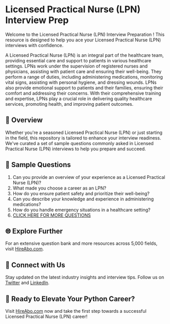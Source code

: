 # Licensed Practical Nurse (LPN) Interview Prep

Welcome to the Licensed Practical Nurse (LPN) Interview Preparation ! This resource is designed to help you ace your Licensed Practical Nurse (LPN) interviews with confidence.

A Licensed Practical Nurse (LPN) is an integral part of the healthcare team, providing essential care and support to patients in various healthcare settings. LPNs work under the supervision of registered nurses and physicians, assisting with patient care and ensuring their well-being. They perform a range of duties, including administering medications, monitoring vital signs, assisting with personal hygiene, and dressing wounds. LPNs also provide emotional support to patients and their families, ensuring their comfort and addressing their concerns. With their comprehensive training and expertise, LPNs play a crucial role in delivering quality healthcare services, promoting health, and improving patient outcomes.

## 🚀 Overview

Whether you're a seasoned Licensed Practical Nurse (LPN) or just starting in the field, this repository is tailored to enhance your interview readiness. We've curated a set of sample questions commonly asked in Licensed Practical Nurse (LPN) interviews to help you prepare and succeed.

## 📝 Sample Questions

1. Can you provide an overview of your experience as a Licensed Practical Nurse (LPN)?
2. What made you choose a career as an LPN?
3. How do you ensure patient safety and prioritize their well-being?
4. Can you describe your knowledge and experience in administering medications?
5. How do you handle emergency situations in a healthcare setting?
6. [CLICK HERE FOR MORE QUESTIONS](https://hireabo.com/job/2_0_1/Licensed%20Practical%20Nurse%20LPN)

## 🌐 Explore Further

For an extensive question bank and more resources across 5,000 fields, visit [HireAbo.com](https://www.hireabo.com).

## 📱 Connect with Us

Stay updated on the latest industry insights and interview tips. Follow us on [Twitter](https://twitter.com/hireabo) and [LinkedIn](https://www.linkedin.com/in/hire-abo-3609972a8/).

## 🚀 Ready to Elevate Your Python Career?

Visit [HireAbo.com](https://www.hireabo.com) now and take the first step towards a successful Licensed Practical Nurse (LPN) career!